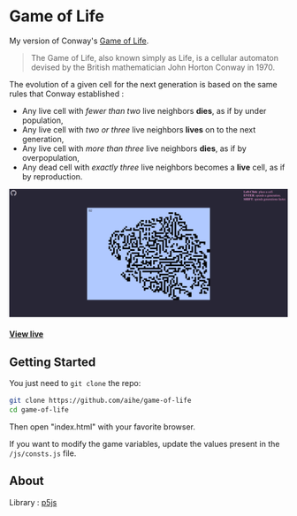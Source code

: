 # Game of Life

My version of Conway's [Game of Life](https://en.wikipedia.org/wiki/Conway%27s_Game_of_Life).

> The Game of Life, also known simply as Life, is a cellular automaton devised by the British mathematician John Horton Conway in 1970.

The evolution of a given cell for the next generation is based on the same rules that Conway established :
* Any live cell with *fewer than two* live neighbors **dies**, as if by under population,
* Any live cell with *two or three* live neighbors **lives** on to the next generation,
* Any live cell with *more than three* live neighbors **dies**, as if by overpopulation,
* Any dead cell with *exactly three* live neighbors becomes a **live** cell, as if by reproduction. 

![](img/game-of-life-screen.png)
#### [View live](https://aihe.github.io/game-of-life/)

## Getting Started

You just need to `git clone` the repo:

```bash
git clone https://github.com/aihe/game-of-life
cd game-of-life
```

Then open "index.html" with your favorite browser.

If you want to modify the game variables, update the values present in the `/js/consts.js` file.
	

## About

Library : [p5js](https://p5js.org/) 
